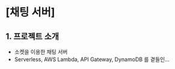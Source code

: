 <!-- 너가 해야할일 폴더 내 코드들을 분석해서 README를 작성 -->

# [채팅 서버]

## 1. 프로젝트 소개

- 소켓을 이용한 채팅 서버
- Serverless, AWS Lambda, API Gateway, DynamoDB 를 곁들인...
